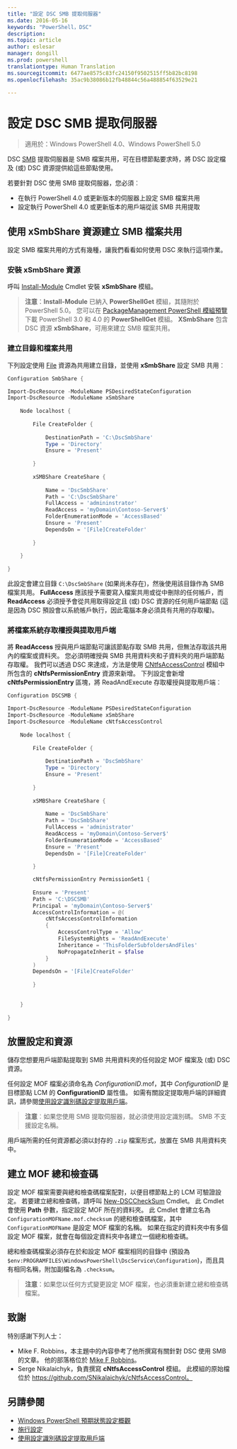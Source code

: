 ```yaml
---
title: "設定 DSC SMB 提取伺服器"
ms.date: 2016-05-16
keywords: "PowerShell，DSC"
description: 
ms.topic: article
author: eslesar
manager: dongill
ms.prod: powershell
translationtype: Human Translation
ms.sourcegitcommit: 6477ae8575c83fc24150f9502515ff5b82bc8198
ms.openlocfilehash: 35ac9b38086b12fb48844c56a488854f63529e21

---
```


# 設定 DSC SMB 提取伺服器

>適用於：Windows PowerShell 4.0、Windows PowerShell 5.0

DSC [SMB](https://technet.microsoft.com/en-us/library/hh831795.aspx) 提取伺服器是 SMB 檔案共用，可在目標節點要求時，將 DSC 設定檔及 (或) DSC 資源提供給這些節點使用。

若要針對 DSC 使用 SMB 提取伺服器，您必須︰
- 在執行 PowerShell 4.0 或更新版本的伺服器上設定 SMB 檔案共用
- 設定執行 PowerShell 4.0 或更新版本的用戶端從該 SMB 共用提取

## 使用 xSmbShare 資源建立 SMB 檔案共用

設定 SMB 檔案共用的方式有幾種，讓我們看看如何使用 DSC 來執行這項作業。

### 安裝 xSmbShare 資源

呼叫 [Install-Module](https://technet.microsoft.com/en-us/library/dn807162.aspx) Cmdlet 安裝 **xSmbShare** 模組。
>**注意**：**Install-Module** 已納入 **PowerShellGet** 模組，其隨附於 PowerShell 5.0。 您可以在 [PackageManagement PowerShell 模組預覽](https://www.microsoft.com/en-us/download/details.aspx?id=49186)下載 PowerShell 3.0 和 4.0 的 **PowerShellGet** 模組。 **XSmbShare** 包含 DSC 資源 **xSmbShare**，可用來建立 SMB 檔案共用。

### 建立目錄和檔案共用

下列設定使用 [File](fileResource.md) 資源為共用建立目錄，並使用 **xSmbShare** 設定 SMB 共用︰

```powershell
Configuration SmbShare {

Import-DscResource -ModuleName PSDesiredStateConfiguration
Import-DscResource -ModuleName xSmbShare
 
    Node localhost {
 
        File CreateFolder {
 
            DestinationPath = 'C:\DscSmbShare'
            Type = 'Directory'
            Ensure = 'Present'
 
        }
 
        xSMBShare CreateShare {
 
            Name = 'DscSmbShare'
            Path = 'C:\DscSmbShare'
            FullAccess = 'admininstrator'
            ReadAccess = 'myDomain\Contoso-Server$'
            FolderEnumerationMode = 'AccessBased'
            Ensure = 'Present'
            DependsOn = '[File]CreateFolder'
 
        }
        
    }
 
}
```

此設定會建立目錄 `C:\DscSmbShare` (如果尚未存在)，然後使用該目錄作為 SMB 檔案共用。 **FullAccess** 應該授予需要寫入檔案共用或從中刪除的任何帳戶，而 **ReadAccess** 必須授予會從共用取得設定且 (或) DSC 資源的任何用戶端節點 (這是因為 DSC 預設會以系統帳戶執行，因此電腦本身必須具有共用的存取權)。


### 將檔案系統存取權授與提取用戶端

將 **ReadAccess** 授與用戶端節點可讓該節點存取 SMB 共用，但無法存取該共用內的檔案或資料夾。 您必須明確授與 SMB 共用資料夾和子資料夾的用戶端節點存取權。 我們可以透過 DSC 來達成，方法是使用 [CNtfsAccessControl](https://www.powershellgallery.com/packages/cNtfsAccessControl/1.2.0) 模組中所包含的 **cNtfsPermissionEntry** 資源來新增。 下列設定會新增 **cNtfsPermissionEntry** 區塊，將 ReadAndExecute 存取權授與提取用戶端︰

```powershell
Configuration DSCSMB {

Import-DscResource -ModuleName PSDesiredStateConfiguration
Import-DscResource -ModuleName xSmbShare
Import-DscResource -ModuleName cNtfsAccessControl
 
    Node localhost {
 
        File CreateFolder {
 
            DestinationPath = 'DscSmbShare'
            Type = 'Directory'
            Ensure = 'Present'
 
        }
 
        xSMBShare CreateShare {
 
            Name = 'DscSmbShare'
            Path = 'DscSmbShare'
            FullAccess = 'administrator'
            ReadAccess = 'myDomain\Contoso-Server$'
            FolderEnumerationMode = 'AccessBased'
            Ensure = 'Present'
            DependsOn = '[File]CreateFolder'
 
        }

        cNtfsPermissionEntry PermissionSet1 {
            
        Ensure = 'Present'
        Path = 'C:\DSCSMB'
        Principal = 'myDomain\Contoso-Server$'
        AccessControlInformation = @(
            cNtfsAccessControlInformation
            {
                AccessControlType = 'Allow'
                FileSystemRights = 'ReadAndExecute'
                Inheritance = 'ThisFolderSubfoldersAndFiles'
                NoPropagateInherit = $false
            }
        )
        DependsOn = '[File]CreateFolder'
        
        }
 
        
    }
 
}
```

## 放置設定和資源

儲存您想要用戶端節點提取到 SMB 共用資料夾的任何設定 MOF 檔案及 (或) DSC 資源。

任何設定 MOF 檔案必須命名為 _ConfigurationID_.mof，其中 _ConfigurationID_ 是目標節點 LCM 的 **ConfigurationID** 屬性值。 如需有關設定提取用戶端的詳細資訊，請參閱[使用設定識別碼設定提取用戶端](pullClientConfigID.md)。

>**注意**︰如果您使用 SMB 提取伺服器，就必須使用設定識別碼。 SMB 不支援設定名稱。

用戶端所需的任何資源都必須以封存的 `.zip` 檔案形式，放置在 SMB 共用資料夾中。  

## 建立 MOF 總和檢查碼
設定 MOF 檔案需要與總和檢查碼檔案配對，以便目標節點上的 LCM 可驗證設定。 若要建立總和檢查碼，請呼叫 [New-DSCCheckSum](https://technet.microsoft.com/en-us/library/dn521622.aspx) Cmdlet。 此 Cmdlet 會使用 **Path** 參數，指定設定 MOF 所在的資料夾。 此 Cmdlet 會建立名為 `ConfigurationMOFName.mof.checksum` 的總和檢查碼檔案，其中 `ConfigurationMOFName` 是設定 MOF 檔案的名稱。 如果在指定的資料夾中有多個設定 MOF 檔案，就會在每個設定資料夾中各建立一個總和檢查碼。

總和檢查碼檔案必須存在於和設定 MOF 檔案相同的目錄中 (預設為 `$env:PROGRAMFILES\WindowsPowerShell\DscService\Configuration`)，而且具有相同名稱，附加副檔名為 `.checksum`。

>**注意**：如果您以任何方式變更設定 MOF 檔案，也必須重新建立總和檢查碼檔案。

## 致謝

特別感謝下列人士：

- Mike F. Robbins，本主題中的內容參考了他所撰寫有關針對 DSC 使用 SMB 的文章。 他的部落格位於 [Mike F Robbins](http://mikefrobbins.com/)。
- Serge Nikalaichyk，負責撰寫 **cNtfsAccessControl** 模組。 此模組的原始檔位於 https://github.com/SNikalaichyk/cNtfsAccessControl。

## 另請參閱
- [Windows PowerShell 預期狀態設定概觀](overview.md)
- [施行設定](enactingConfigurations.md)
- [使用設定識別碼設定提取用戶端](pullClientConfigID.md)

 



<!--HONumber=Aug16_HO3-->


